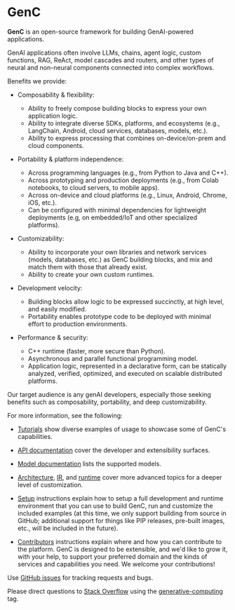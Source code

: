# GenC

**GenC** is an open-source framework for building GenAI-powered applications.

GenAI applications often involve LLMs, chains, agent logic, custom functions,
RAG, ReAct, model cascades and routers, and other types of neural and
non-neural components connected into complex workflows.

Benefits we provide:

*   Composability & flexibility:

    *   Ability to freely compose building blocks to express your own
        application logic.
    *   Ability to integrate diverse SDKs, platforms, and ecosystems
        (e.g., LangChain, Android, cloud services, databases, models, etc.).
    *   Ability to express processing that combines on-device/on-prem and
        cloud components.

*   Portability & platform independence:

    *   Across programming languages (e.g., from Python to Java and C++).
    *   Across prototyping and production deployments (e.g., from Colab
        notebooks, to cloud servers, to mobile apps).
    *   Across on-device and cloud platforms (e.g., Linux, Android, Chrome,
        iOS, etc.).
    *   Can be configured with minimal dependencies for lightweight deployments
        (e.g, on embedded/IoT and other specialized platforms).

*   Customizability:

    *   Ability to incorporate your own libraries and network services (models,
        databases, etc.) as GenC building blocks, and mix and match them with
        those that already exist.
    *   Ability to create your own custom runtimes.

*   Development velocity:

    *   Building blocks allow logic to be expressed succinctly, at high level,
        and easily modified.
    *   Portability enables prototype code to be deployed with minimal effort
        to production environments.

*   Performance & security:

    *   C++ runtime (faster, more secure than Python).
    *   Asynchronous and parallel functional programming model.
    *   Application logic, represented in a declarative form, can be statically
        analyzed, verified, optimized, and executed on scalable distributed
        platforms.

Our target audience is any genAI developers, especially those seeking benefits
such as composability, portability, and deep customizability.

For more information, see the following:

*   [Tutorials](generative_computing/docs/tutorials/README.md) show diverse
    examples of usage to showcase some of GenC's capabilities.

*   [API documentation](generative_computing/docs/api.md) cover the developer
    and extensibility surfaces.

*   [Model documentation](generative_computing/docs/models.md) lists the
    supported models.

*   [Architecture](generative_computing/docs/architecture.md),
    [IR](generative_computing/docs/ir.md), and
    [runtime](generative_computing/docs/runtime.md) cover more advanced topics
    for a deeper level of customization.

*   [Setup](SETUP.md) instructions explain how to setup a full development
    and runtime environment that you can use to build GenC, run and customize
    the included examples (at this time, we only support building from source
    in GitHub; additional support for things like PIP releases, pre-built
    images, etc., will be included in the future).

*   [Contributors](CONTRIBUTING.md) instructions explain where and how you can
    contribute to the platform. GenC is designed to be extensible, and we'd
    like to grow it, with your help, to support your preferred domain and the
    kinds of services and capabilities you need. We welcome your contributions!

Use [GitHub issues](https://github.com/google/generative_computing/issues) for
tracking requests and bugs.

Please direct questions to [Stack Overflow](https://stackoverflow.com) using the
[generative-computing](https://stackoverflow.com/questions/tagged/generative-computing)
tag.
